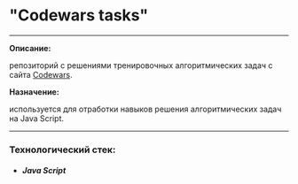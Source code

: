 # "Codewars tasks"
___
**Описание:** 

репозиторий с решениями тренировочных алгоритмических задач с сайта [Codewars](https://www.codewars.com/).

**Назначение:** 

используется для отработки навыков решения алгоритмических задач на Java Script.
___
### Технологический стек:
* ##### Java Script